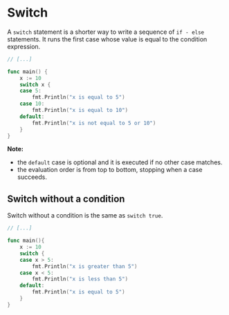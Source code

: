 # Switch

A `switch` statement is a shorter way to write a sequence of `if - else` statements. It runs the first case whose value is equal to the condition expression.

```go
// [...]

func main() {
    x := 10
    switch x {
    case 5:
        fmt.Println("x is equal to 5")
    case 10:
        fmt.Println("x is equal to 10")
    default:
        fmt.Println("x is not equal to 5 or 10")
    }
}
```

**Note:**

-   the `default` case is optional and it is executed if no other case matches.
-   the evaluation order is from top to bottom, stopping when a case succeeds.

## Switch without a condition

Switch without a condition is the same as `switch true`.

```go
// [...]

func main(){
    x := 10
    switch {
    case x > 5:
        fmt.Println("x is greater than 5")
    case x < 5:
        fmt.Println("x is less than 5")
    default:
        fmt.Println("x is equal to 5")
    }
}
```
